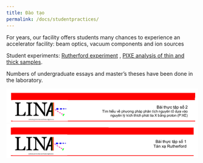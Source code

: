 ```yaml
---
title: Đào tạo
permalink: /docs/studentpractices/
---
```


For years, our facility offers students many chances to experience an accelerator facility:  beam optics, vacuum components and ion sources

Student experiments: <a href="https://maygiatoc.com/vi/assets/exp_rbs_vi.pdf"> Rutherford experiment</a>  , <a href="https://maygiatoc.com/vi/assets/exp_pixe_en.pdf">PIXE analysis of thin and thick samples</a>.

Numbers of undergraduate essays and master’s theses have been done in the laboratory.

![Student practice 1](/Photos/student1.png)
![Student practice 2](/Photos/student2.png)

